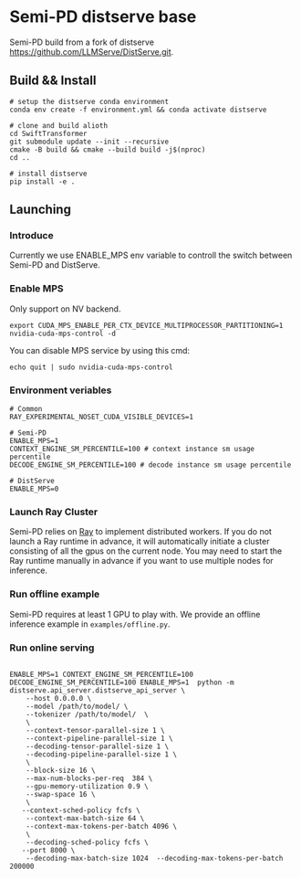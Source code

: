 # Semi-PD distserve base

Semi-PD build from a fork of distserve https://github.com/LLMServe/DistServe.git.

## Build && Install
```shell
# setup the distserve conda environment
conda env create -f environment.yml && conda activate distserve

# clone and build alioth
cd SwiftTransformer
git submodule update --init --recursive
cmake -B build && cmake --build build -j$(nproc)
cd ..

# install distserve
pip install -e .
```

## Launching

### Introduce

Currently we use ENABLE_MPS env variable to controll the switch between Semi-PD and DistServe.


### Enable MPS 
Only support on NV backend.

```shell
export CUDA_MPS_ENABLE_PER_CTX_DEVICE_MULTIPROCESSOR_PARTITIONING=1
nvidia-cuda-mps-control -d
```

You can disable MPS service by using this cmd:
```shell
echo quit | sudo nvidia-cuda-mps-control
```


### Environment veriables
```shell
# Common
RAY_EXPERIMENTAL_NOSET_CUDA_VISIBLE_DEVICES=1

# Semi-PD
ENABLE_MPS=1
CONTEXT_ENGINE_SM_PERCENTILE=100 # context instance sm usage percentile
DECODE_ENGINE_SM_PERCENTILE=100 # decode instance sm usage percentile

# DistServe
ENABLE_MPS=0

```

### Launch Ray Cluster

Semi-PD relies on [Ray](https://ray.io) to implement distributed workers. If you do not launch a Ray runtime in advance, it will automatically initiate a cluster consisting of all the gpus on the current node. You may need to start the Ray runtime manually in advance if you want to use multiple nodes for inference.

### Run offline example

Semi-PD requires at least 1 GPU to play with. We provide an offline inference example in `examples/offline.py`.

### Run online serving

```shell

ENABLE_MPS=1 CONTEXT_ENGINE_SM_PERCENTILE=100 DECODE_ENGINE_SM_PERCENTILE=100 ENABLE_MPS=1  python -m distserve.api_server.distserve_api_server \
    --host 0.0.0.0 \
    --model /path/to/model/ \
    --tokenizer /path/to/model/  \
    \
    --context-tensor-parallel-size 1 \
    --context-pipeline-parallel-size 1 \
    --decoding-tensor-parallel-size 1 \
    --decoding-pipeline-parallel-size 1 \
    \
    --block-size 16 \
    --max-num-blocks-per-req  384 \
    --gpu-memory-utilization 0.9 \
    --swap-space 16 \
    \
   --context-sched-policy fcfs \
    --context-max-batch-size 64 \
    --context-max-tokens-per-batch 4096 \
    \
    --decoding-sched-policy fcfs \
   --port 8000 \
    --decoding-max-batch-size 1024  --decoding-max-tokens-per-batch 200000 

```


